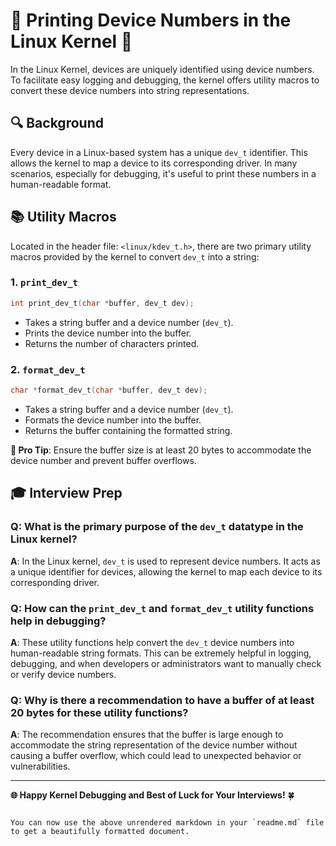 

# 📖 Printing Device Numbers in the Linux Kernel 🐧

In the Linux Kernel, devices are uniquely identified using device numbers. To facilitate easy logging and debugging, the kernel offers utility macros to convert these device numbers into string representations.

## 🔍 Background

Every device in a Linux-based system has a unique `dev_t` identifier. This allows the kernel to map a device to its corresponding driver. In many scenarios, especially for debugging, it's useful to print these numbers in a human-readable format.

## 📚 Utility Macros

Located in the header file: `<linux/kdev_t.h>`, there are two primary utility macros provided by the kernel to convert `dev_t` into a string:

### 1. `print_dev_t`
```c
int print_dev_t(char *buffer, dev_t dev);
```
- Takes a string buffer and a device number (`dev_t`).
- Prints the device number into the buffer.
- Returns the number of characters printed.

### 2. `format_dev_t`
```c
char *format_dev_t(char *buffer, dev_t dev);
```
- Takes a string buffer and a device number (`dev_t`).
- Formats the device number into the buffer.
- Returns the buffer containing the formatted string.

**🚀 Pro Tip**: Ensure the buffer size is at least 20 bytes to accommodate the device number and prevent buffer overflows.

## 🎓 Interview Prep

### **Q**: What is the primary purpose of the `dev_t` datatype in the Linux kernel?
**A**: In the Linux kernel, `dev_t` is used to represent device numbers. It acts as a unique identifier for devices, allowing the kernel to map each device to its corresponding driver.

### **Q**: How can the `print_dev_t` and `format_dev_t` utility functions help in debugging?
**A**: These utility functions help convert the `dev_t` device numbers into human-readable string formats. This can be extremely helpful in logging, debugging, and when developers or administrators want to manually check or verify device numbers.

### **Q**: Why is there a recommendation to have a buffer of at least 20 bytes for these utility functions?
**A**: The recommendation ensures that the buffer is large enough to accommodate the string representation of the device number without causing a buffer overflow, which could lead to unexpected behavior or vulnerabilities.

---

**🌐 Happy Kernel Debugging and Best of Luck for Your Interviews!** 🍀
```

You can now use the above unrendered markdown in your `readme.md` file to get a beautifully formatted document.